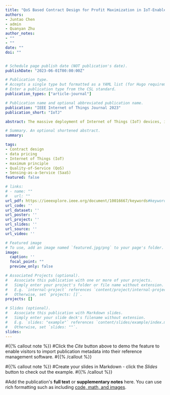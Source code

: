 ```yaml
---
title: "QoS Based Contract Design for Profit Maximization in IoT-Enabled Data Markets"
authors:
- Juntao Chen
- admin
- Quanyan Zhu
author_notes:
- ""
- ""
date: ""
doi: ""


# Schedule page publish date (NOT publication's date).
publishDate: "2023-06-01T00:00:00Z"

# Publication type.
# Accepts a single type but formatted as a YAML list (for Hugo requirements).
# Enter a publication type from the CSL standard.
publication_types: ["article-journal"]

# Publication name and optional abbreviated publication name.
publication: "IEEE Internet of Things Journal 2023"
publication_short: "IoTJ"

abstract: The massive deployment of Internet of Things (IoT) devices, including sensors and actuators, is ushering in smart and connected communities of the future. The massive deployment of IoT devices, including sensors and actuators, is ushering in smart and connected communities of the future. The availability of real-time and high-quality sensor data is crucial for various IoT applications, particularly in healthcare, energy, transportation, etc. However, data collection may have to be outsourced to external service providers (SPs) due to cost considerations or lack of specialized equipment. Hence, the data market plays a critical role in such scenarios where SPs have different quality levels of available data, and IoT users have different application-specific data needs. The pairing between data available to the SP and users in the data market requires an effective mechanism design that considers the SPs’ profitability and the Quality-of-Service (QoS) needs of the users. We develop a generic framework to analyze and enable such interactions efficiently, leveraging tools from contract theory and mechanism design theory. It can enable and empower emerging data-sharing paradigms, such as Sensing-as-a-Service (SaaS). The contract design creates a pricing structure for on-demand sensing data for IoT users. By considering a continuum of user types, we capture a diverse range of application requirements and propose optimal pricing and allocation rules that ensure QoS provisioning and maximum profitability for the SP. Furthermore, we provide analytical solutions for fixed distributions of user types to analyze the developed approach. For comparison, we consider the benchmark case assuming complete information of the user types and obtain optimal contract solutions. Finally, a case study based on the example of a virtual reality application delivered using unmanned aerial vehicles (UAVs) is presented to demonstrate the efficacy of the proposed contract design framework.

# Summary. An optional shortened abstract.
summary:

tags:
- Contract design
- data pricing
- Internet of Things (IoT)
- maximum principle
- Quality-of-Service (QoS)
- Sensing-as-a-Service (SaaS)
featured: false

# links:
# - name: ""
#   url: ""
url_pdf: https://ieeexplore.ieee.org/document/10016667/keywords#keywords
url_code: ''
url_dataset: ''
url_poster: ''
url_project: ''
url_slides: ''
url_source: ''
url_video: ''

# Featured image
# To use, add an image named `featured.jpg/png` to your page's folder.
image:
  caption: ''
  focal_point: ""
  preview_only: false

# Associated Projects (optional).
#   Associate this publication with one or more of your projects.
#   Simply enter your project's folder or file name without extension.
#   E.g. `internal-project` references `content/project/internal-project/index.md`.
#   Otherwise, set `projects: []`.
projects: []

# Slides (optional).
#   Associate this publication with Markdown slides.
#   Simply enter your slide deck's filename without extension.
#   E.g. `slides: "example"` references `content/slides/example/index.md`.
#   Otherwise, set `slides: ""`.
slides:
---
```







#{{% callout note %}}
#Click the *Cite* button above to demo the feature to enable visitors to import publication metadata into their reference management software.
#{{% /callout %}}

#{{% callout note %}}
#Create your slides in Markdown - click the *Slides* button to check out the example.
#{{% /callout %}}

#Add the publication's **full text** or **supplementary notes** here. You can use rich formatting such as including [code, math, and images](https://docs.hugoblox.com/content/writing-markdown-latex/).
